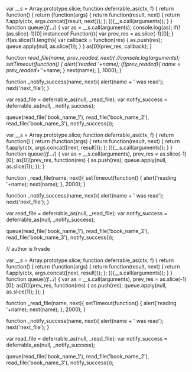 var __s = Array.prototype.slice; 
function deferrable_as(ctx, f) {
  return function() {
    return (function(args) {
      return function(result, next) { return f.apply(ctx, args.concat([result, next])); };
    })(__s.call(arguments));
  }
}
function queue(/*f...*/) {
    var as = __s.call(arguments);
    console.log(as);
    if(!(as.slice(-1)[0] instanceof Function)){
        var prev_res = as.slice(-1)[0];
    }
    if(as.slice(1).length){
        var callback = function(res) {
            as.push(res);
            queue.apply(null, as.slice(1));
        }
    }
    as[0](prev_res, callback);
}

function _read_file(name, prev_readed, next){
    //console.log(arguments);
    setTimeout(function() {
        alert('readed '+name);
        if(prev_readed){
            name = prev_readed+'_'+name;
        }
        next(name);
    }, 1000);
}

function _notify_success(name, next){
    alert(name + ' was read');
    next('next_file');
}

var read_file = deferrable_as(null, _read_file);
var notify_success = deferrable_as(null, _notify_success);

queue(read_file('book_name_1'), read_file('book_name_2'), read_file('book_name_3'), notify_success());​








var __s = Array.prototype.slice; 
function deferrable_as(ctx, f) {
  return function() {
    return (function(args) {
      return function(result, next) { return f.apply(ctx, args.concat([next, result])); };
    })(__s.call(arguments));
  }
}
function queue(/*f...*/) {
    var as = __s.call(arguments),
        prev_res = as.slice(-1)[0];
    as[0](prev_res, function(res) {
        as.push(res);
        queue.apply(null, as.slice(1));
    });
}

function _read_file(name, next){
    setTimeout(function() {
      alert('reading '+name);
      next(name);
    }, 2000);
}

function _notify_success(name, next){
    alert(name + ' was read');
    next('next_file');
}

var read_file = deferrable_as(null, _read_file);
var notify_success = deferrable_as(null, _notify_success);

queue(read_file('book_name_1'), read_file('book_name_2'), read_file('book_name_3'), notify_success()); ​




// author is frvade

var __s = Array.prototype.slice; 
function deferrable_as(ctx, f) {
  return function() {
    return (function(args) {
      return function(result, next) { return f.apply(ctx, args.concat([next, result])); };
    })(__s.call(arguments));
  }
}
function queue(/*f...*/) {
    var as = __s.call(arguments),
        prev_res = as.slice(-1)[0];
    as[0](prev_res, function(res) {
        as.push(res);
        queue.apply(null, as.slice(1));
    });
}

function _read_file(name, next){
    setTimeout(function() {
      alert('reading '+name);
      next(name);
    }, 2000);
}

function _notify_success(name, next){
    alert(name + ' was read');
    next('next_file');
}

var read_file = deferrable_as(null, _read_file);
var notify_success = deferrable_as(null, _notify_success);

queue(read_file('book_name_1'), read_file('book_name_2'), read_file('book_name_3'), notify_success()); ​